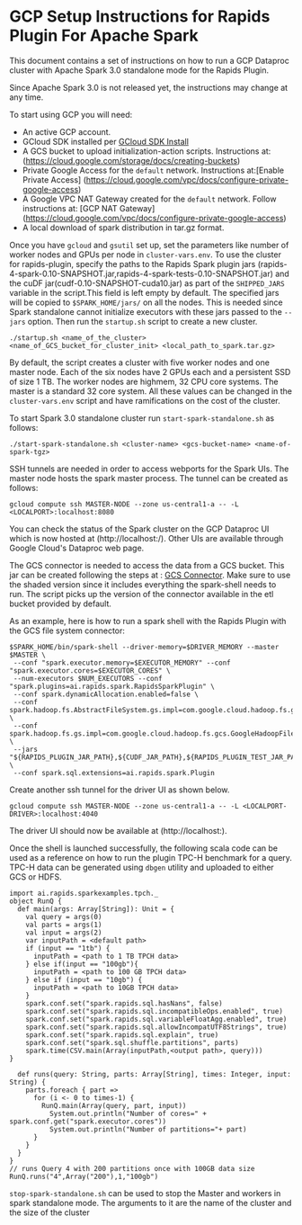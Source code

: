 # GCP Setup Instructions for Rapids Plugin For Apache Spark

This document contains a set of instructions on how to run a GCP Dataproc
cluster with Apache Spark 3.0 standalone mode for the Rapids Plugin.

Since Apache Spark 3.0 is not released yet, the instructions may change
at any time.

To start using GCP you will need:
* An active GCP account.
* GCloud SDK installed per [GCloud SDK
  Install](https://cloud.google.com/sdk/docs/quickstart-linux)
* A GCS bucket to upload initialization-action scripts.
  Instructions at: (https://cloud.google.com/storage/docs/creating-buckets)
* Private Google Access for the `default` network.
  Instructions at:[Enable Private Access]
  (https://cloud.google.com/vpc/docs/configure-private-google-access)
* A Google VPC NAT Gateway created for the `default` network. Follow
  instructions at: [GCP NAT Gateway]
  (https://cloud.google.com/vpc/docs/configure-private-google-access)
* A local download of spark distribution in tar.gz format.

Once you have `gcloud` and `gsutil` set up, set the parameters like number of
worker nodes and GPUs per node in `cluster-vars.env`. To use the cluster for
rapids-plugin, specify the paths to the Rapids Spark plugin jars
(rapids-4-spark-0.10-SNAPSHOT.jar,rapids-4-spark-tests-0.10-SNAPSHOT.jar) and
the cuDF jar(cudf-0.10-SNAPSHOT-cuda10.jar) as part of the `SHIPPED_JARS`
variable in the script.This field is left empty by default. The
specified jars will be copied to `$SPARK_HOME/jars/` on all the nodes. This is
needed since Spark standalone cannot initialize executors with these jars passed
to the `--jars` option. Then run the `startup.sh` script to create a new
cluster.

```
./startup.sh <name_of_the_cluster> <name_of_GCS_bucket_for_cluster_init> <local_path_to_spark.tar.gz>
```
By default, the script creates a cluster with five worker nodes and one master node.
Each of the six nodes have 2 GPUs each and a persistent SSD of size 1 TB.
The worker nodes are highmem, 32 CPU core systems. The master is a standard 32 core system.
All these values can be changed in the `cluster-vars.env` script and have ramifications on
the cost of the cluster.

To start Spark 3.0 standalone cluster run `start-spark-standalone.sh` as follows:
```
./start-spark-standalone.sh <cluster-name> <gcs-bucket-name> <name-of-spark-tgz>
```
SSH tunnels are needed in order to access webports for the Spark UIs.
The master node hosts the spark master process. The tunnel can be created as follows:
```
gcloud compute ssh MASTER-NODE --zone us-central1-a -- -L <LOCALPORT>:localhost:8080
```
You can check the status of the Spark cluster on the GCP Dataproc UI which is now
hosted at (http://localhost:<LOCALPORT>/). Other UIs are available through Google
Cloud's Dataproc web page.

The GCS connector is needed to access the data from a GCS bucket. This jar can be
created following the steps at : [GCS
Connector](https://github.com/GoogleCloudPlatform/bigdata-interop/tree/master/gcs).
Make sure to use the shaded version since it includes everything the spark-shell
needs to run.
The script picks up the version of the connector available in the etl bucket provided by default.

As an example, here is how to run a spark shell with the Rapids Plugin with the GCS file system connector:
```
$SPARK_HOME/bin/spark-shell --driver-memory=$DRIVER_MEMORY --master $MASTER \
 --conf "spark.executor.memory=$EXECUTOR_MEMORY" --conf "spark.executor.cores=$EXECUTOR_CORES" \
 --num-executors $NUM_EXECUTORS --conf "spark.plugins=ai.rapids.spark.RapidsSparkPlugin" \
 --conf spark.dynamicAllocation.enabled=false \
 --conf spark.hadoop.fs.AbstractFileSystem.gs.impl=com.google.cloud.hadoop.fs.gcs.GoogleHadoopFS \
 --conf spark.hadoop.fs.gs.impl=com.google.cloud.hadoop.fs.gcs.GoogleHadoopFileSystem \
 --jars "${RAPIDS_PLUGIN_JAR_PATH},${CUDF_JAR_PATH},${RAPIDS_PLUGIN_TEST_JAR_PATH},${GCS_CONNECTOR_JAR_PATH}" \
 --conf spark.sql.extensions=ai.rapids.spark.Plugin
```
Create another ssh tunnel for the driver UI as shown below.
```
gcloud compute ssh MASTER-NODE --zone us-central1-a -- -L <LOCALPORT-DRIVER>:localhost:4040
```
The driver UI should now be available at (http://localhost:<LOCALPORT-DRIVER>).

Once the shell is launched successfully, the following scala code can be used as a reference on
how to run the plugin TPC-H benchmark for a query. TPC-H data can be generated using
`dbgen` utility and uploaded to
either GCS or HDFS.
```
import ai.rapids.sparkexamples.tpch._
object RunQ {
  def main(args: Array[String]): Unit = {
    val query = args(0)
    val parts = args(1)
    val input = args(2)
    var inputPath = <default path>
    if (input == "1tb") {
      inputPath = <path to 1 TB TPCH data>
    } else if(input == "100gb"){
      inputPath = <path to 100 GB TPCH data>
    } else if (input == "10gb") {
      inputPath = <path to 10GB TPCH data>
    }
    spark.conf.set("spark.rapids.sql.hasNans", false)
    spark.conf.set("spark.rapids.sql.incompatibleOps.enabled", true)
    spark.conf.set("spark.rapids.sql.variableFloatAgg.enabled", true)
    spark.conf.set("spark.rapids.sql.allowIncompatUTF8Strings", true)
    spark.conf.set("spark.rapids.sql.explain", true)
    spark.conf.set("spark.sql.shuffle.partitions", parts)
    spark.time(CSV.main(Array(inputPath,<output path>, query)))
}

  def runs(query: String, parts: Array[String], times: Integer, input: String) {
    parts.foreach { part =>
      for (i <- 0 to times-1) {
        RunQ.main(Array(query, part, input))
          System.out.println("Number of cores=" + spark.conf.get("spark.executor.cores"))
          System.out.println("Number of partitions="+ part)
      }
    }
  }
}
// runs Query 4 with 200 partitions once with 100GB data size
RunQ.runs("4",Array("200"),1,"100gb")
```

`stop-spark-standalone.sh` can be used to stop the Master and workers in spark standalone mode.
The arguments to it are the name of the cluster and the size of the cluster
